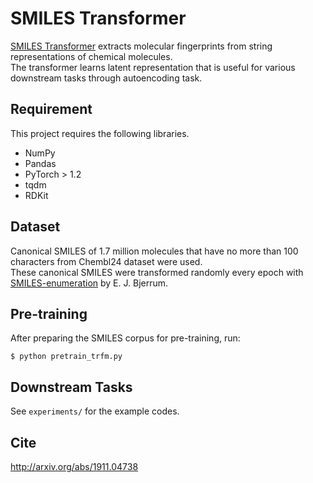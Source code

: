 # SMILES Transformer

[SMILES Transformer](http://arxiv.org/abs/1911.04738) extracts molecular fingerprints from string representations of chemical molecules.  
The transformer learns latent representation that is useful for various downstream tasks through autoencoding task.

## Requirement
This project requires the following libraries.

- NumPy
- Pandas
- PyTorch > 1.2
- tqdm
- RDKit

## Dataset
Canonical SMILES of 1.7 million molecules that have no more than 100 characters from Chembl24 dataset were used.  
These canonical SMILES were transformed randomly every epoch with [SMILES-enumeration](https://github.com/EBjerrum/SMILES-enumeration) by E. J. Bjerrum.  

## Pre-training
After preparing the SMILES corpus for pre-training, run:

```
$ python pretrain_trfm.py
```

## Downstream Tasks
See `experiments/` for the example codes.

## Cite
http://arxiv.org/abs/1911.04738
